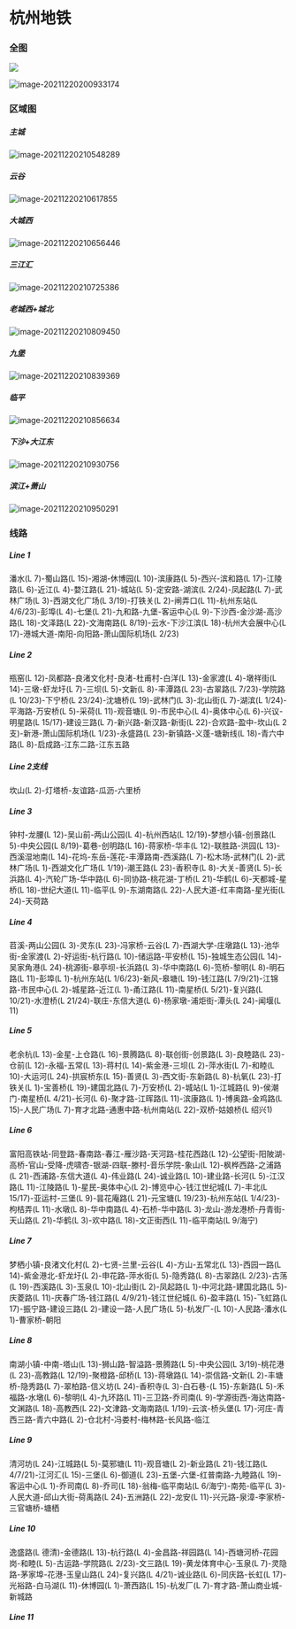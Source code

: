 # 杭州地铁

### 全图

![](https://github.com/RrQqSsYy/Metro/blob/Hangzhou-Metro-Imgs/%E5%85%A8%E5%9B%BE.png)

![image-20211220200933174](C:\Users\user\AppData\Roaming\Typora\typora-user-images\image-20211220200933174.png)

### 区域图

##### 主城

![image-20211220210548289](C:\Users\user\AppData\Roaming\Typora\typora-user-images\image-20211220210548289.png)

##### 云谷

![image-20211220210617855](C:\Users\user\AppData\Roaming\Typora\typora-user-images\image-20211220210617855.png)

##### 大城西

![image-20211220210656446](C:\Users\user\AppData\Roaming\Typora\typora-user-images\image-20211220210656446.png)

##### 三江汇

![image-20211220210725386](https://github.com/RrQqSsYy/Metro/blob/Hangzhou-Metro-Imgs/%E4%B8%89%E6%B1%9F%E6%B1%87.png)

##### 老城西+城北

![image-20211220210809450](C:\Users\user\AppData\Roaming\Typora\typora-user-images\image-20211220210809450.png)

##### 九堡

![image-20211220210839369](C:\Users\user\AppData\Roaming\Typora\typora-user-images\image-20211220210839369.png)

##### 临平

![image-20211220210856634](https://pic4.zhimg.com/80/v2-0a9bac73dd7712666e9d97320622ccfb_720w.jpg)

##### 下沙+大江东

![image-20211220210930756](C:\Users\user\AppData\Roaming\Typora\typora-user-images\image-20211220210930756.png)

##### 滨江+萧山

![image-20211220210950291](C:\Users\user\AppData\Roaming\Typora\typora-user-images\image-20211220210950291.png)

### 线路

##### Line 1

潘水(L 7)-蜀山路(L 15)-湘湖-休博园(L 10)-滨康路(L 5)-西兴-滨和路(L 17)-江陵路(L 6)-近江(L 4)-婺江路(L 21)-城站(L 5)-定安路-湖滨(L 2/24)-凤起路(L 7)-武林广场(L 3)-西湖文化广场(L 3/19)-打铁关(L 2)-闸弄口(L 11)-杭州东站(L 4/6/23)-彭埠(L 4)-七堡(L 21)-九和路-九堡-客运中心(L 9)-下沙西-金沙湖-高沙路(L 18)-文泽路(L 22)-文海南路(L 8/19)-云水-下沙江滨(L 18)-杭州大会展中心(L 17)-港城大道-南阳-向阳路-萧山国际机场(L 2/23)

##### Line 2

瓶窑(L 12)-凤都路-良渚文化村-良渚-杜甫村-白洋(L 13)-金家渡(L 4)-墩祥街(L 14)-三墩-虾龙圩(L 7)-三坝(L 5)-文新(L 8)-丰潭路(L 23)-古翠路(L 7/23)-学院路(L 10/23)-下宁桥(L 23/24)-沈塘桥(L 19)-武林门(L 3)-北山街(L 7)-湖滨(L 1/24)-平海路-万安桥(L 5)-采荷(L 11)-观音塘(L 9)-市民中心(L 4)-奥体中心(L 6)-兴议-明星路(L 15/17)-建设三路(L 7)-新兴路-新汉路-新街(L 22)-合欢路-盈中-坎山(L 2支)-新港-萧山国际机场(L 1/23)-永盛路(L 23)-新镇路-义蓬-塘新线(L 18)-青六中路(L 8)-启成路-江东二路-江东五路

##### Line 2支线

坎山(L 2)-灯塔桥-友谊路-瓜沥-六里桥

##### Line 3

钟村-龙腰(L 12)-吴山前-两山公园(L 4)-杭州西站(L 12/19)-梦想小镇-创景路(L 5)-中央公园(L 8/19)-葛巷-创明路(L 16)-蒋家桥-华丰(L 12)-联胜路-洪园(L 13)-西溪湿地南(L 14)-花坞-东岳-莲花-丰潭路南-西溪路(L 7)-松木场-武林门(L 2)-武林广场(L 1)-西湖文化广场(L 1/19)-潮王路(L 23)-香积寺(L 8)-大关-善贤(L 5)-长浜路(L 4)-汽轮广场-华中路(L 6)-同协路-桃花湖-丁桥(L 21)-华鹤(L 6)-天都城-星桥(L 18)-世纪大道(L 11)-临平(L 9)-东湖南路(L 22)-人民大道-红丰南路-星光街(L 24)-天荷路

##### Line 4

苕溪-两山公园(L 3)-灵东(L 23)-冯家桥-云谷(L 7)-西湖大学-庄墩路(L 13)-池华街-金家渡(L 2)-好运街-杭行路(L 10)-储运路-平安桥(L 15)-独城生态公园(L 14)-吴家角港(L 24)-桃源街-皋亭坝-长浜路(L 3)-华中南路(L 6)-笕桥-黎明(L 8)-明石路(L 11)-彭埠(L 1)-杭州东站(L 1/6/23)-新风-皋塘(L 19)-钱江路(L 7/9/21)-江锦路-市民中心(L 2)-城星路-近江(L 1)-甬江路(L 11)-南星桥(L 5/21)-复兴路(L 10/21)-水澄桥(L 21/24)-联庄-东信大道(L 6)-杨家墩-浦炬街-潭头(L 24)-闻堰(L 11)

##### Line 5

老余杭(L 13)-金星-上仓路(L 16)-景腾路(L 8)-联创街-创景路(L 3)-良睦路(L 23)-仓前(L 12)-永福-五常(L 13)-蒋村(L 14)-紫金港-三坝(L 2)-萍水街(L 7)-和睦(L 10)-大运河(L 24)-拱宸桥东(L 15)-善贤(L 3)-西文街-东新路(L 8)-杭氧(L 23)-打铁关(L 1)-宝善桥(L 19)-建国北路(L 7)-万安桥(L 2)-城站(L 1)-江城路(L 9)-侯潮门-南星桥(L 4/21)-长河(L 6)-聚才路-江晖路(L 11)-滨康路(L 1)-博奥路-金鸡路(L 15)-人民广场(L 7)-育才北路-通惠中路-杭州南站(L 22)-双桥-姑娘桥(L 绍兴1)

##### Line 6

富阳高铁站-同登路-春南路-春江-雁沙路-天河路-桂花西路(L 12)-公望街-阳陂湖-高桥-官山-受降-虎啸杏-银湖-四联-滕村-音乐学院-象山(L 12)-枫桦西路-之浦路(L 21)-西浦路-东信大道(L 4)-伟业路(L 24)-诚业路(L 10)-建业路-长河(L 5)-江汉路(L 11)-江陵路(L 1)-星民-奥体中心(L 2)-博览中心-钱江世纪城(L 7)-丰北(L 15/17)-亚运村-三堡(L 9)-昙花庵路(L 21)-元宝塘(L 19/23)-杭州东站(L 1/4/23)-枸桔弄(L 11)-水墩(L 8)-华中南路(L 4)-石桥-华中路(L 3)-龙山-游龙港桥-丹青街-天山路(L 21)-华鹤(L 3)-欢中路(L 18)-文正街西(L 11)-临平南站(L 9/海宁)

##### Line 7

梦栖小镇-良渚文化村(L 2)-七贤-兰里-云谷(L 4)-方山-五常北(L 13)-西园一路(L 14)-紫金港北-虾龙圩(L 2)-申花路-萍水街(L 5)-隐秀路(L 8)-古翠路(L 2/23)-古荡(L 19)-西溪路(L 3)-玉泉(L 10)-北山街(L 2)-凤起路(L 1)-中河北路-建国北路(L 5)-庆菱路(L 11)-庆春广场-钱江路(L 4/9/21)-钱江世纪城(L 6)-盈丰路(L 15)-飞虹路(L 17)-振宁路-建设三路(L 2)-建设一路-人民广场(L 5)-杭发厂-(L 10)-人民路-潘水(L 1)-曹家桥-朝阳

##### Line 8

南湖小镇-中南-塔山(L 13)-狮山路-智溢路-景腾路(L 5)-中央公园(L 3/19)-桃花港(L 23)-高教路(L 12/19)-聚橙路-邱桥(L 13)-蒋墩路(L 14)-崇信路-文新(L 2)-丰塘桥-隐秀路(L 7)-翠柏路-信义坊(L 24)-香积寺(L 3)-白石巷-(L 15)-东新路(L 5)-禾福路-水墩(L 6)-黎明(L 4)-九环路(L 11)-三卫路-乔司南(L 9)-学源街西-海达南路-文渊路(L 18)-高教西(L 22)-文津路-文海南路(L 1/19)-云滨-桥头堡(L 17)-河庄-青西三路-青六中路(L 2)-仓北村-冯娄村-梅林路-长风路-临江

##### Line 9

清河坊(L 24)-江城路(L 5)-莫邪塘(L 11)-观音塘(L 2)-新业路(L 21)-钱江路(L 4/7/21)-江河汇(L 15)-三堡(L 6)-御道(L 23)-五堡-六堡-红普南路-九睦路(L 19)-客运中心(L 1)-乔司南(L 8)-乔司(L 18)-翁梅-临平南站(L 6/海宁)-南苑-临平(L 3)-人民大道-邱山大街-荷禹路(L 24)-五洲路(L 22)-龙安(L 11)-兴元路-泉漳-李家桥-三官塘桥-塘栖

##### Line 10

逸盛路(L 德清)-金德路(L 13)-杭行路(L 4)-金昌路-祥园路(L 14)-西塘河桥-花园岗-和睦(L 5)-古运路-学院路(L 2/23)-文三路(L 19)-黄龙体育中心-玉泉(L 7)-灵隐路-茅家埠-花港-玉皇山路(L 24)-复兴路(L 4/21)-诚业路(L 6)-同庆路-长虹(L 17)-光裕路-白马湖(L 11)-休博园(L 1)-萧西路(L 15)-杭发厂(L 7)-育才路-萧山商业城-新城路

##### Line 11
